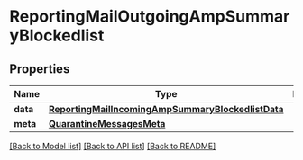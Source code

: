 # ReportingMailOutgoingAmpSummaryBlockedlist

## Properties
Name | Type | Description | Notes
------------ | ------------- | ------------- | -------------
**data** | [**ReportingMailIncomingAmpSummaryBlockedlistData**](ReportingMailIncomingAmpSummaryBlockedlistData.md) |  | [optional] 
**meta** | [**QuarantineMessagesMeta**](QuarantineMessagesMeta.md) |  | [optional] 

[[Back to Model list]](../README.md#documentation-for-models) [[Back to API list]](../README.md#documentation-for-api-endpoints) [[Back to README]](../README.md)

